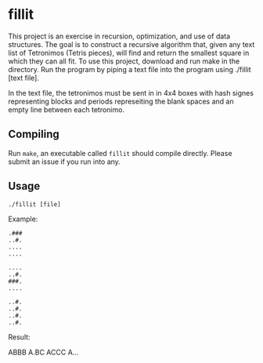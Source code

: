 # fillit
This project is an exercise in recursion, optimization, and use of data structures. The goal is to construct a recursive algorithm that, given any text list of Tetronimos (Tetris pieces), will find and return the smallest square in which they can all fit.
To use this project, download and run make in the directory. Run the program by piping a text file into the program using ./fillit [text file].

In the text file, the tetronimos must be sent in in 4x4 boxes with hash signes representing blocks and periods represeiting the blank spaces and an empty line between each tetronimo.

## Compiling
Run `make`, an executable called `fillit` should compile directly. Please submit
an issue if you run into any.

## Usage

`./fillit [file]`

Example:

	.###
	..#.
	....
	....

	....
	..#.
	###.
	....
	
	..#.
	..#.
	..#.
	..#.

Result:

  ABBB
  A.BC
  ACCC
  A...
